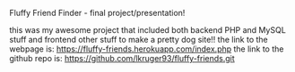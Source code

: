 Fluffy Friend Finder - final project/presentation!

this was my awesome project that included both backend PHP and MySQL stuff and frontend other stuff to make a pretty dog site!!
the link to the webpage is: https://fluffy-friends.herokuapp.com/index.php
the link to the github repo is: https://github.com/lkruger93/fluffy-friends.git